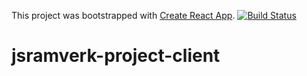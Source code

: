 This project was bootstrapped with [Create React App](https://github.com/facebook/create-react-app).
[![Build Status](https://scrutinizer-ci.com/g/persla/jsramverk-project-client/badges/build.png?b=master)](https://scrutinizer-ci.com/g/persla/jsramverk-project-client/build-status/master)

# jsramverk-project-client
